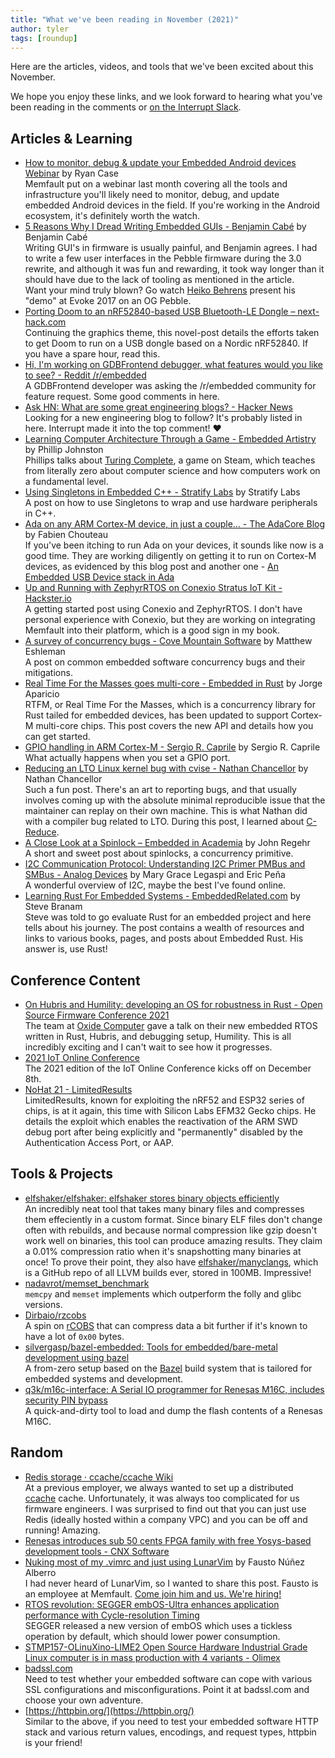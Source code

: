 ```yaml
---
title: "What we've been reading in November (2021)"
author: tyler
tags: [roundup]
---
```


<!-- excerpt start -->

Here are the articles, videos, and tools that we've been excited about this
November.

<!-- excerpt end -->

We hope you enjoy these links, and we look forward to hearing what you've been
reading in the comments or [on the Interrupt Slack](https://interrupt-slack.herokuapp.com/).

## Articles & Learning

- [How to monitor, debug & update your Embedded Android devices Webinar](https://go.memfault.com/how-to-monitor-debug-update-your-android-os-devices-webinar) by Ryan Case<br>
  Memfault put on a webinar last month covering all the tools and infrastructure you'll likely need to monitor, debug, and update embedded Android devices in the field. If you're working in the Android ecosystem, it's definitely worth the watch.
- [5 Reasons Why I Dread Writing Embedded GUIs - Benjamin Cabé](https://blog.benjamin-cabe.com/2021/10/21/5-reasons-why-i-dread-writing-embedded-guis) by Benjamin Cabé<br>
  Writing GUI's in firmware is usually painful, and Benjamin agrees. I had to write a few user interfaces in the Pebble firmware during the 3.0 rewrite, and although it was fun and rewarding, it took way longer than it should have due to the lack of tooling as mentioned in the article. <br>
  Want your mind truly blown? Go watch [Heiko Behrens](https://www.youtube.com/watch?v=UC-ru1P3GVo) present his "demo" at Evoke 2017 on an OG Pebble.
- [Porting Doom to an nRF52840-based USB Bluetooth-LE Dongle – next-hack.com](https://next-hack.com/index.php/2021/11/13/porting-doom-to-an-nrf52840-based-usb-bluetooth-le-dongle/)<br>
  Continuing the graphics theme, this novel-post details the efforts taken to get Doom to run on a USB dongle based on a Nordic nRF52840. If you have a spare hour, read this.
- [Hi, I'm working on GDBFrontend debugger, what features would you like to see? - Reddit /r/embedded](https://old.reddit.com/r/embedded/comments/qzx7ds/hi_im_working_on_gdbfrontend_debugger_what/)<br>
  A GDBFrontend developer was asking the /r/embedded community for feature request. Some good comments in here.
- [Ask HN: What are some great engineering blogs? - Hacker News](https://news.ycombinator.com/item?id=29237308#29237920)<br>
  Looking for a new engineering blog to follow? It's probably listed in here. Interrupt made it into the top comment! ❤️
- [Learning Computer Architecture Through a Game - Embedded Artistry](https://embeddedartistry.com/blog/2021/11/29/learning-computer-architecture-through-a-game/) by Phillip Johnston<br>
  Phillips talks about [Turing Complete](https://turingcomplete.game/), a game on Steam, which teaches from literally zero about computer science and how computers work on a fundamental level.
- [Using Singletons in Embedded C++ - Stratify Labs](https://blog.stratifylabs.dev/device/2021-11-29-Using-Singletons-in-embedded-cpp/) by Stratify Labs<br>
  A post on how to use Singletons to wrap and use hardware peripherals in C++.
- [Ada on any ARM Cortex-M device, in just a couple… - The AdaCore Blog](https://blog.adacore.com/ada-on-any-arm-cortex-m-device-in-just-a-couple-minutes) by Fabien Chouteau<br>
  If you've been itching to run Ada on your devices, it sounds like now is a good time. They are working diligently on getting it to run on Cortex-M devices, as evidenced by this blog post and another one - [An Embedded USB Device stack in Ada](https://blog.adacore.com/an-embedded-usb-device-stack-in-ada)
- [Up and Running with ZephyrRTOS on Conexio Stratus IoT Kit - Hackster.io](https://www.hackster.io/piyareraj/up-and-running-with-zephyrrtos-on-conexio-stratus-iot-kit-4661a3)<br>
  A getting started post using Conexio and ZephyrRTOS. I don't have personal experience with Conexio, but they are working on integrating Memfault into their platform, which is a good sign in my book.
- [A survey of concurrency bugs - Cove Mountain Software](https://covemountainsoftware.com/2021/03/01/a-survey-of-concurrency-bugs/) by Matthew Eshleman<br>
  A post on common embedded software concurrency bugs and their mitigations.
- [Real Time For the Masses goes multi-core - Embedded in Rust](https://blog.japaric.io/multicore-rtfm/) by Jorge Aparicio<br>
  RTFM, or Real Time For the Masses, which is a concurrency library for Rust tailed for embedded devices, has been updated to support Cortex-M multi-core chips. This post covers the new API and details how you can get started.
- [GPIO handling in ARM Cortex-M - Sergio R. Caprile](http://www.scaprile.com/2021/10/28/gpio-handling-in-arm-cortex-m/) by Sergio R. Caprile<br>
  What actually happens when you set a GPIO port.
- [Reducing an LTO Linux kernel bug with cvise - Nathan Chancellor](https://nathanchance.dev/posts/cvise-lto-kernel-bug/) by Nathan Chancellor<br>
  Such a fun post. There's an art to reporting bugs, and that usually involves coming up with the absolute minimal reproducible issue that the maintainer can replay on their own machine. This is what Nathan did with a compiler bug related to LTO. During this post, I learned about [C-Reduce](https://embed.cs.utah.edu/creduce/).
- [A Close Look at a Spinlock – Embedded in Academia](https://blog.regehr.org/archives/2173) by John Regehr<br>
  A short and sweet post about spinlocks, a concurrency primitive.
- [I2C Communication Protocol: Understanding I2C Primer PMBus and SMBus - Analog Devices](https://www.analog.com/en/analog-dialogue/articles/i2c-communication-protocol-understanding-i2c-primer-pmbus-and-smbus.html) by Mary Grace Legaspi and Eric Peňa<br>
  A wonderful overview of I2C, maybe the best I've found online.
- [Learning Rust For Embedded Systems - EmbeddedRelated.com](https://www.embeddedrelated.com/showarticle/1432.php) by Steve Branam<br>
  Steve was told to go evaluate Rust for an embedded project and here tells about his journey. The post contains a wealth of resources and links to various books, pages, and posts about Embedded Rust. His answer is, use Rust!

## Conference Content

- [On Hubris and Humility: developing an OS for robustness in Rust - Open Source Firmware Conference 2021](https://talks.osfc.io/osfc2021/talk/JTWYEH/)<br>
  The team at [Oxide Computer](https://oxide.computer/) gave a talk on their new embedded RTOS written in Rust, Hubris, and debugging setup, Humility. This is all incredibly exciting and I can't wait to see how it progresses.
- [2021 IoT Online Conference](https://www.iotonlineconference.com/)<br>
  The 2021 edition of the IoT Online Conference kicks off on December 8th.
- [NoHat 21 - LimitedResults](https://limitedresults.com/2021/11/nohat-21/)<br>
  LimitedResults, known for exploiting the nRF52 and ESP32 series of chips, is at it again, this time with Silicon Labs EFM32 Gecko chips. He details the exploit which enables the reactivation of the ARM SWD debug port after being explicitly and "permanently" disabled by the Authentication Access Port, or AAP.

## Tools & Projects

- [elfshaker/elfshaker: elfshaker stores binary objects efficiently](https://github.com/elfshaker/elfshaker)<br>
  An incredibly neat tool that takes many binary files and compresses them effeciently in a custom format. Since binary ELF files don't change often with rebuilds, and because normal compression like gzip doesn't work well on binaries, this tool can produce amazing results. They claim a 0.01% compression ratio when it's snapshotting many binaries at once! To prove their point, they also have [elfshaker/manyclangs](https://github.com/elfshaker/manyclangs), which is a GitHub repo of all LLVM builds ever, stored in 100MB. Impressive!
- [nadavrot/memset_benchmark](https://github.com/nadavrot/memset_benchmark)<br>
  `memcpy` and `memset` implements which outperform the folly and glibc versions.
- [Dirbaio/rzcobs](https://github.com/dirbaio/rzcobs)<br>
  A spin on [rCOBS](https://github.com/Dirbaio/rcobs) that can compress data a bit further if it's known to have a lot of `0x00` bytes.
- [silvergasp/bazel-embedded: Tools for embedded/bare-metal development using bazel](https://github.com/silvergasp/bazel-embedded)<br>
  A from-zero setup based on the [Bazel](https://bazel.build/) build system that is tailored for embedded systems and development.
- [q3k/m16c-interface: A Serial IO programmer for Renesas M16C, includes security PIN bypass](https://github.com/q3k/m16c-interface)<br>
  A quick-and-dirty tool to load and dump the flash contents of a Renesas M16C.

## Random

- [Redis storage · ccache/ccache Wiki](https://github.com/ccache/ccache/wiki/Redis-storage)<br>
  At a previous employer, we always wanted to set up a distributed [ccache](https://ccache.dev/) cache. Unfortunately, it was always too complicated for us firmware engineers. I was surprised to find out that you can just use Redis (ideally hosted within a company VPC) and you can be off and running! Amazing.
- [Renesas introduces sub 50 cents FPGA family with free Yosys-based development tools - CNX Software](https://www.cnx-software.com/2021/11/22/renesas-50-cents-fpga-forgefpga-yosys-development-tools/?amp=1)
- [Nuking most of my .vimrc and just using LunarVim](https://fnune.com/2021/11/20/nuking-most-of-my-vimrc-and-just-using-lunarvim/) by Fausto Núñez Alberro<br>
  I had never heard of LunarVim, so I wanted to share this post. Fausto is an employee at Memfault. [Come join him and us. We're hiring!](https://jobs.lever.co/memfault)
- [RTOS revolution: SEGGER embOS-Ultra enhances application performance with Cycle-resolution Timing](https://www.segger.com/news/rtos-revolution-segger-embos-ultra-enhances-application-performance-with-cycle-resolution-timing/)<br>
  SEGGER released a new version of embOS which uses a tickless operation by default, which should lower power consumption.
- [STMP157-OLinuXino-LIME2 Open Source Hardware Industrial Grade Linux computer is in mass production with 4 variants - Olimex](https://olimex.wordpress.com/2021/10/29/stmp157-olinuxino-lime2-open-source-hardware-industrial-grade-linux-computer-is-in-mass-production-with-4-variants/)
- [badssl.com](https://badssl.com/)<br>
  Need to test whether your embedded software can cope with various SSL configurations and misconfigurations. Point it at badssl.com and choose your own adventure.
- [https://httpbin.org/](https://httpbin.org/)<br>
  Similar to the above, if you need to test your embedded software HTTP stack and various return values, encodings, and request types, httpbin is your friend!

